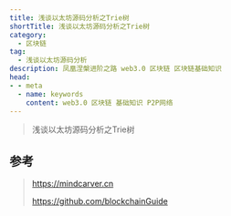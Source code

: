 ```yaml
---
title: 浅谈以太坊源码分析之Trie树
shortTitle: 浅谈以太坊源码分析之Trie树
category:
  - 区块链
tag:
  - 浅谈以太坊源码分析
description: 凤凰涅槃进阶之路 web3.0 区块链 区块链基础知识  
head:
- - meta
  - name: keywords
    content: web3.0 区块链 基础知识 P2P网络 
---
```

> 浅谈以太坊源码分析之Trie树

## 参考

> https://mindcarver.cn
>
> https://github.com/blockchainGuide


